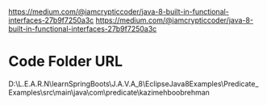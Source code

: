 
https://medium.com/@iamcrypticcoder/java-8-built-in-functional-interfaces-27b9f7250a3c
https://medium.com/@iamcrypticcoder/java-8-built-in-functional-interfaces-27b9f7250a3c

Code Folder URL
======================
D:\L.E.A.R.N\learnSpringBoots\J.A.V.A_8\EclipseJava8Examples\Predicate_Examples\src\main\java\com\predicate\kazimehboobrehman